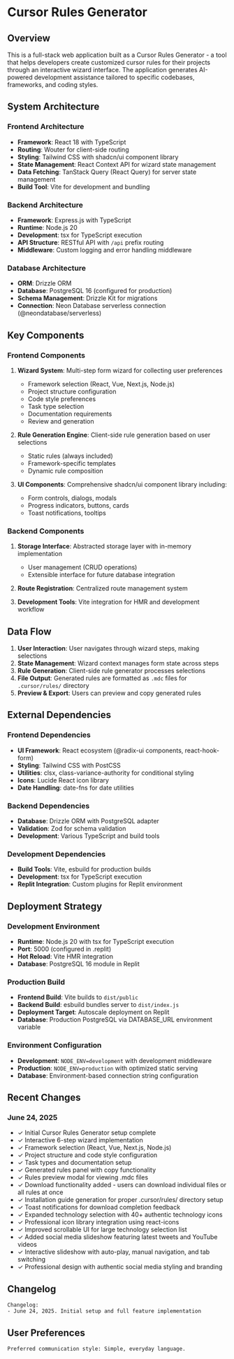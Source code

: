 # Cursor Rules Generator

## Overview

This is a full-stack web application built as a Cursor Rules Generator - a tool that helps developers create customized cursor rules for their projects through an interactive wizard interface. The application generates AI-powered development assistance tailored to specific codebases, frameworks, and coding styles.

## System Architecture

### Frontend Architecture
- **Framework**: React 18 with TypeScript
- **Routing**: Wouter for client-side routing
- **Styling**: Tailwind CSS with shadcn/ui component library
- **State Management**: React Context API for wizard state management
- **Data Fetching**: TanStack Query (React Query) for server state management
- **Build Tool**: Vite for development and bundling

### Backend Architecture
- **Framework**: Express.js with TypeScript
- **Runtime**: Node.js 20
- **Development**: tsx for TypeScript execution
- **API Structure**: RESTful API with `/api` prefix routing
- **Middleware**: Custom logging and error handling middleware

### Database Architecture
- **ORM**: Drizzle ORM
- **Database**: PostgreSQL 16 (configured for production)
- **Schema Management**: Drizzle Kit for migrations
- **Connection**: Neon Database serverless connection (@neondatabase/serverless)

## Key Components

### Frontend Components
1. **Wizard System**: Multi-step form wizard for collecting user preferences
   - Framework selection (React, Vue, Next.js, Node.js)
   - Project structure configuration
   - Code style preferences
   - Task type selection
   - Documentation requirements
   - Review and generation

2. **Rule Generation Engine**: Client-side rule generation based on user selections
   - Static rules (always included)
   - Framework-specific templates
   - Dynamic rule composition

3. **UI Components**: Comprehensive shadcn/ui component library including:
   - Form controls, dialogs, modals
   - Progress indicators, buttons, cards
   - Toast notifications, tooltips

### Backend Components
1. **Storage Interface**: Abstracted storage layer with in-memory implementation
   - User management (CRUD operations)
   - Extensible interface for future database integration

2. **Route Registration**: Centralized route management system
3. **Development Tools**: Vite integration for HMR and development workflow

## Data Flow

1. **User Interaction**: User navigates through wizard steps, making selections
2. **State Management**: Wizard context manages form state across steps
3. **Rule Generation**: Client-side rule generator processes selections
4. **File Output**: Generated rules are formatted as `.mdc` files for `.cursor/rules/` directory
5. **Preview & Export**: Users can preview and copy generated rules

## External Dependencies

### Frontend Dependencies
- **UI Framework**: React ecosystem (@radix-ui components, react-hook-form)
- **Styling**: Tailwind CSS with PostCSS
- **Utilities**: clsx, class-variance-authority for conditional styling
- **Icons**: Lucide React icon library
- **Date Handling**: date-fns for date utilities

### Backend Dependencies
- **Database**: Drizzle ORM with PostgreSQL adapter
- **Validation**: Zod for schema validation
- **Development**: Various TypeScript and build tools

### Development Dependencies
- **Build Tools**: Vite, esbuild for production builds
- **Development**: tsx for TypeScript execution
- **Replit Integration**: Custom plugins for Replit environment

## Deployment Strategy

### Development Environment
- **Runtime**: Node.js 20 with tsx for TypeScript execution
- **Port**: 5000 (configured in .replit)
- **Hot Reload**: Vite HMR integration
- **Database**: PostgreSQL 16 module in Replit

### Production Build
- **Frontend Build**: Vite builds to `dist/public`
- **Backend Build**: esbuild bundles server to `dist/index.js`
- **Deployment Target**: Autoscale deployment on Replit
- **Database**: Production PostgreSQL via DATABASE_URL environment variable

### Environment Configuration
- **Development**: `NODE_ENV=development` with development middleware
- **Production**: `NODE_ENV=production` with optimized static serving
- **Database**: Environment-based connection string configuration

## Recent Changes

### June 24, 2025
- ✓ Initial Cursor Rules Generator setup complete
- ✓ Interactive 6-step wizard implementation
- ✓ Framework selection (React, Vue, Next.js, Node.js)
- ✓ Project structure and code style configuration
- ✓ Task types and documentation setup
- ✓ Generated rules panel with copy functionality
- ✓ Rules preview modal for viewing .mdc files
- ✓ Download functionality added - users can download individual files or all rules at once
- ✓ Installation guide generation for proper .cursor/rules/ directory setup
- ✓ Toast notifications for download completion feedback
- ✓ Expanded technology selection with 40+ authentic technology icons
- ✓ Professional icon library integration using react-icons
- ✓ Improved scrollable UI for large technology selection list
- ✓ Added social media slideshow featuring latest tweets and YouTube videos
- ✓ Interactive slideshow with auto-play, manual navigation, and tab switching
- ✓ Professional design with authentic social media styling and branding

## Changelog

```
Changelog:
- June 24, 2025. Initial setup and full feature implementation
```

## User Preferences

```
Preferred communication style: Simple, everyday language.
```